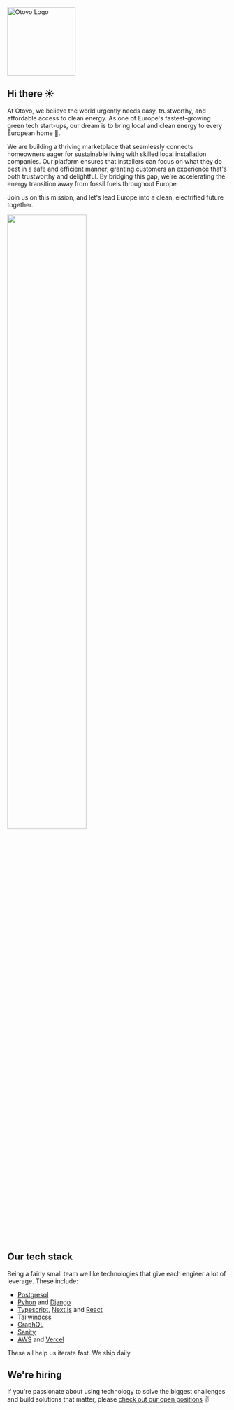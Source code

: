 <picture>
  <source media="(prefers-color-scheme: dark)" srcset="https://user-images.githubusercontent.com/2470775/197496099-bc7bfa45-e329-483d-90d5-b48b98f814d7.png">
  <source media="(prefers-color-scheme: light)" srcset="https://user-images.githubusercontent.com/2470775/197496093-5541b09f-74f2-4ebb-b5c0-b63182dda772.png">
  <img src="https://user-images.githubusercontent.com/2470775/197496093-5541b09f-74f2-4ebb-b5c0-b63182dda772.png" width="156" alt="Otovo Logo" />
</picture>


## Hi there ☀️

At Otovo, we believe the world urgently needs easy, trustworthy, and affordable access to clean energy. As one of Europe's fastest-growing green tech start-ups, our dream is to bring local and clean energy to every European home 🌱.

We are building a thriving marketplace that seamlessly connects homeowners eager for sustainable living with skilled local installation companies. Our platform ensures that installers can focus on what they do best in a safe and efficient manner, granting customers an experience that's both trustworthy and delightful. By bridging this gap, we're accelerating the energy transition away from fossil fuels throughout Europe.

Join us on this mission, and let's lead Europe into a clean, electrified future together.

<a href="https://careers.otovo.com/positions?department=Product&utm_source=github">
<img src="https://www.otovo.com/images/social-map-2023.svg" width="60%" />
</a>

## Our tech stack

Being a fairly small team we like technologies that give each engieer a lot of leverage. These include:

- [Postgresql](https://www.postgresql.org/)
- [Pyhon](https://www.python.org/) and [Django](https://www.djangoproject.com/)
- [Typescript](https://www.typescriptlang.org/), [Next.js](https://nextjs.org/) and [React](https://reactjs.org/)
- [Tailwindcss](https://tailwindcss.com/)
- [GraphQL](https://graphql.org/)
- [Sanity](https://www.sanity.io/)
- [AWS](https://aws.amazon.com/) and [Vercel](https://vercel.com/)

These all help us iterate fast. We ship daily.


## We're hiring

If you're passionate about using technology to solve the biggest challenges and build solutions that matter, please [check out our open positions](https://careers.otovo.com/positions?department=Product&utm_source=github) ✌️
